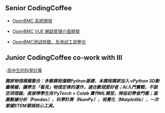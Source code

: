 ## Senior CodingCoffee 

- [OpenBMC 系統開發](https://www.steamcourses.org/p/openbmc-system-development)
  
- [OpenBMC VUE 網路管理介面開發](https://www.steamcourses.org/p/openbmc-vue)

- [OpenBMC測試除錯、及測試工具整合](https://www.steamcourses.org/p/openbmc-system-development1)




## Junior CodingCoffee co-work with III 


-[高中生的科學計算](高中生的科學計算)

***獨家物理模擬整合：多數課程僅教Python基礎，本課程獨家加入 vPython 3D動畫模擬，讓學生「看見」物理定律的運作，適合數理愛好者；AI入門實戰，不談空洞理論，直接帶學生用 PyTorch + Colab 實作ML模型，降低初學者門檻；涵蓋數據分析（Pandas）、科學計算（NumPy）、視覺化（Matplotlib），一次掌握STEM領域核心工具。***

